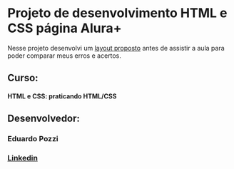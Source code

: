 # Projeto de desenvolvimento HTML e CSS página Alura+

Nesse projeto desenvolvi um [layout proposto](https://www.figma.com/file/tFDVyNuKhrT2G03k2dCstW/Alura-Plus---Layout?type=design&mode=design&t=ScZI4D6R7UljIBoS-0) antes de assistir a aula para poder comparar meus erros e acertos.

## Curso:
#### HTML e CSS: praticando HTML/CSS

## Desenvolvedor:
### Eduardo Pozzi
### [Linkedin](https://www.linkedin.com/in/eduardo-augusto-martins-pozzi-52548864/)

